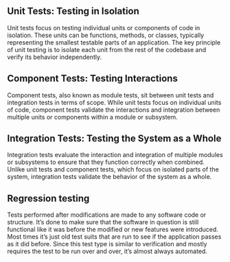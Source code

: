 ## Unit Tests: Testing in Isolation
Unit tests focus on testing individual units or components of code in isolation. These units can be functions, methods, or classes, typically representing the smallest testable parts of an application. The key principle of unit testing is to isolate each unit from the rest of the codebase and verify its behavior independently.

## Component Tests: Testing Interactions
Component tests, also known as module tests, sit between unit tests and integration tests in terms of scope. While unit tests focus on individual units of code, component tests validate the interactions and integration between multiple units or components within a module or subsystem.

## Integration Tests: Testing the System as a Whole
Integration tests evaluate the interaction and integration of multiple modules or subsystems to ensure that they function correctly when combined. Unlike unit tests and component tests, which focus on isolated parts of the system, integration tests validate the behavior of the system as a whole.

## Regression testing
Tests performed after modifications are made to any software code or structure. It’s done to make sure that the software in question is still functional like it was before the modified or new features were introduced. Most times it’s just old test suits that are run to see if the application passes as it did before. Since this test type is similar to verification and mostly requires the test to be run over and over, it’s almost always automated. 